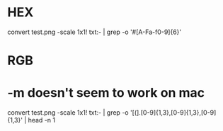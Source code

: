 # HEX
convert test.png -scale 1x1\! txt:- | grep -o '#[A-Fa-f0-9]\{6\}'

# RGB
# -m doesn't seem to work on mac
convert test.png -scale 1x1\! txt:- | grep -o '[\(].[0-9]\{1,3\},[0-9]\{1,3\},[0-9]\{1,3\}' | head -n 1